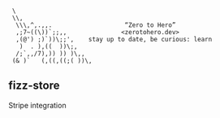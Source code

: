 ```text
 \
 \\,
  \\\,^,.,,.                    “Zero to Hero”
  ,;7~((\))`;;,,               <zerotohero.dev>
  ,(@') ;)`))\;;',    stay up to date, be curious: learn
   )  . ),((  ))\;,
  /;`,,/7),)) )) )\,,
 (& )`   (,((,((;( ))\,
```

## fizz-store

Stripe integration
